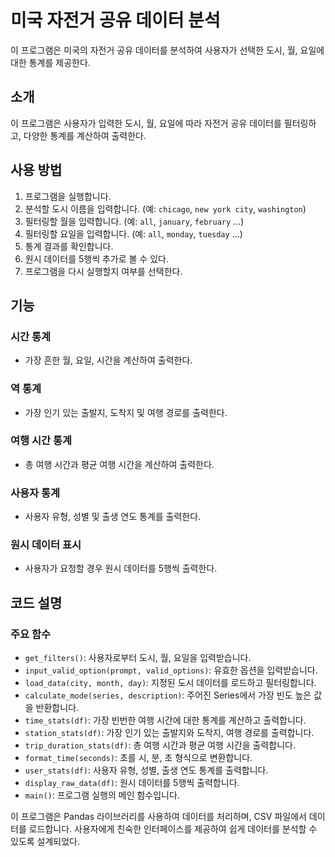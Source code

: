 # 미국 자전거 공유 데이터 분석

이 프로그램은 미국의 자전거 공유 데이터를 분석하여 사용자가 선택한 도시, 월, 요일에 대한 통계를 제공한다.

## 소개
이 프로그램은 사용자가 입력한 도시, 월, 요일에 따라 자전거 공유 데이터를 필터링하고, 다양한 통계를 계산하여 출력한다.

## 사용 방법
1. 프로그램을 실행합니다.
2. 분석할 도시 이름을 입력합니다. (예: `chicago`, `new york city`, `washington`)
3. 필터링할 월을 입력합니다. (예: `all`, `january`, `february` ...)
4. 필터링할 요일을 입력합니다. (예: `all`, `monday`, `tuesday` ...)
5. 통계 결과를 확인합니다.
6. 원시 데이터를 5행씩 추가로 볼 수 있다.
7. 프로그램을 다시 실행할지 여부를 선택한다.

## 기능

### 시간 통계
- 가장 흔한 월, 요일, 시간을 계산하여 출력한다.

### 역 통계
- 가장 인기 있는 출발지, 도착지 및 여행 경로를 출력한다.

### 여행 시간 통계
- 총 여행 시간과 평균 여행 시간을 계산하여 출력한다.

### 사용자 통계
- 사용자 유형, 성별 및 출생 연도 통계를 출력한다.

### 원시 데이터 표시
- 사용자가 요청할 경우 원시 데이터를 5행씩 출력한다.

## 코드 설명

### 주요 함수
- `get_filters()`: 사용자로부터 도시, 월, 요일을 입력받습니다.
- `input_valid_option(prompt, valid_options)`: 유효한 옵션을 입력받습니다.
- `load_data(city, month, day)`: 지정된 도시 데이터를 로드하고 필터링합니다.
- `calculate_mode(series, description)`: 주어진 Series에서 가장 빈도 높은 값을 반환합니다.
- `time_stats(df)`: 가장 빈번한 여행 시간에 대한 통계를 계산하고 출력합니다.
- `station_stats(df)`: 가장 인기 있는 출발지와 도착지, 여행 경로를 출력합니다.
- `trip_duration_stats(df)`: 총 여행 시간과 평균 여행 시간을 출력합니다.
- `format_time(seconds)`: 초를 시, 분, 초 형식으로 변환합니다.
- `user_stats(df)`: 사용자 유형, 성별, 출생 연도 통계를 출력합니다.
- `display_raw_data(df)`: 원시 데이터를 5행씩 출력합니다.
- `main()`: 프로그램 실행의 메인 함수입니다.

이 프로그램은 Pandas 라이브러리를 사용하여 데이터를 처리하며, CSV 파일에서 데이터를 로드합니다. 사용자에게 친숙한 인터페이스를 제공하여 쉽게 데이터를 분석할 수 있도록 설계되었다.